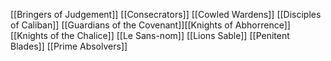 [[Bringers of Judgement]]
[[Consecrators]]
[[Cowled Wardens]]
[[Disciples of Caliban]]
[[Guardians of the Covenant]][[Knights of Abhorrence]]
[[Knights of the Chalice]]
[[Le Sans-nom]]
[[Lions Sable]]
[[Penitent Blades]]
[[Prime Absolvers]]